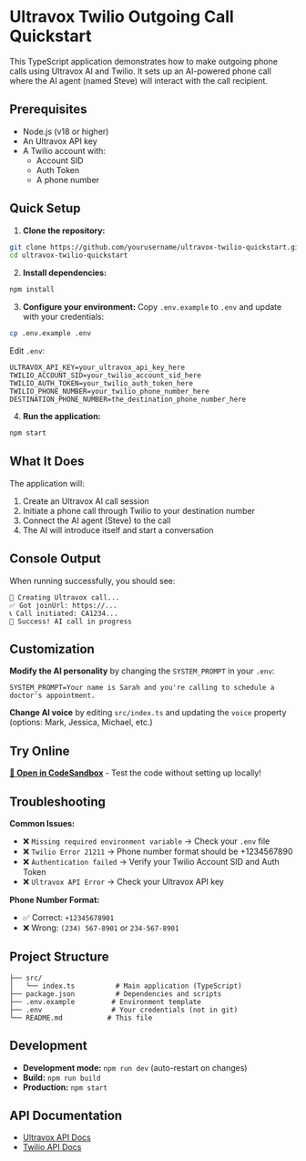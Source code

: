 # Ultravox Twilio Outgoing Call Quickstart

This TypeScript application demonstrates how to make outgoing phone calls using Ultravox AI and Twilio. It sets up an AI-powered phone call where the AI agent (named Steve) will interact with the call recipient.

## Prerequisites

- Node.js (v18 or higher)
- An Ultravox API key
- A Twilio account with:
  - Account SID
  - Auth Token
  - A phone number

## Quick Setup

1. **Clone the repository:**
```bash
git clone https://github.com/yourusername/ultravox-twilio-quickstart.git
cd ultravox-twilio-quickstart
```

2. **Install dependencies:**
```bash
npm install
```

3. **Configure your environment:**
   Copy `.env.example` to `.env` and update with your credentials:
```bash
cp .env.example .env
```

Edit `.env`:
```env
ULTRAVOX_API_KEY=your_ultravox_api_key_here
TWILIO_ACCOUNT_SID=your_twilio_account_sid_here
TWILIO_AUTH_TOKEN=your_twilio_auth_token_here
TWILIO_PHONE_NUMBER=your_twilio_phone_number_here
DESTINATION_PHONE_NUMBER=the_destination_phone_number_here
```

4. **Run the application:**
```bash
npm start
```

## What It Does

The application will:
1. Create an Ultravox AI call session
2. Initiate a phone call through Twilio to your destination number
3. Connect the AI agent (Steve) to the call
4. The AI will introduce itself and start a conversation

## Console Output

When running successfully, you should see:
```
🚀 Creating Ultravox call...
✅ Got joinUrl: https://...
📞 Call initiated: CA1234...
🎉 Success! AI call in progress
```

## Customization

**Modify the AI personality** by changing the `SYSTEM_PROMPT` in your `.env`:
```env
SYSTEM_PROMPT=Your name is Sarah and you're calling to schedule a doctor's appointment.
```

**Change AI voice** by editing `src/index.ts` and updating the `voice` property (options: Mark, Jessica, Michael, etc.)

## Try Online

[**🚀 Open in CodeSandbox**](https://codesandbox.io/s/github/yourusername/ultravox-twilio-quickstart) - Test the code without setting up locally!

## Troubleshooting

**Common Issues:**
- ❌ `Missing required environment variable` → Check your `.env` file
- ❌ `Twilio Error 21211` → Phone number format should be +1234567890
- ❌ `Authentication failed` → Verify your Twilio Account SID and Auth Token
- ❌ `Ultravox API Error` → Check your Ultravox API key

**Phone Number Format:**
- ✅ Correct: `+12345678901`
- ❌ Wrong: `(234) 567-8901` or `234-567-8901`

## Project Structure

```
├── src/
│   └── index.ts          # Main application (TypeScript)
├── package.json          # Dependencies and scripts
├── .env.example         # Environment template
├── .env                 # Your credentials (not in git)
└── README.md           # This file
```

## Development

- **Development mode:** `npm run dev` (auto-restart on changes)
- **Build:** `npm run build`
- **Production:** `npm start`

## API Documentation

- [Ultravox API Docs](https://docs.ultravox.ai)
- [Twilio API Docs](https://www.twilio.com/docs/voice)